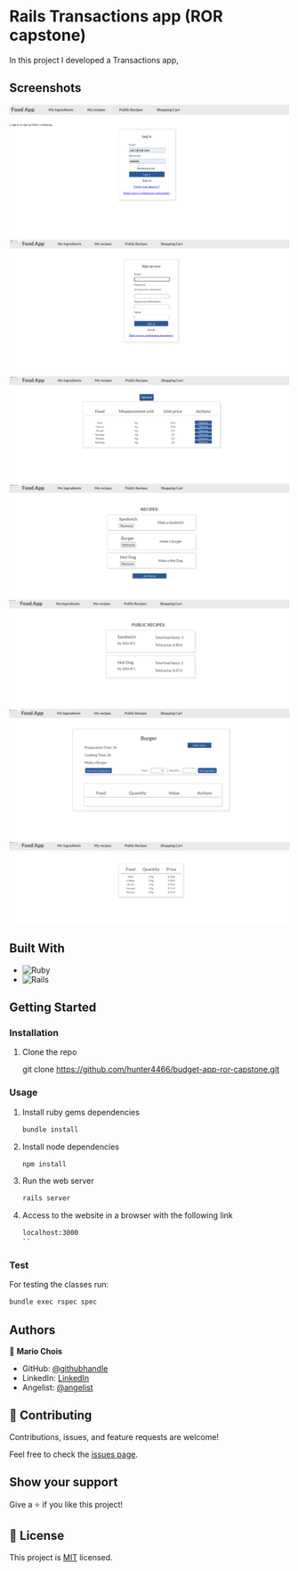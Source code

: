 # Rails Transactions app (ROR capstone)

In this project I developed a Transactions app, 

## Screenshots

![image](./app/assets/images/Screenshots/Capture.png)
![image](./app/assets/images/Screenshots/Capture2.png)
![image](./app/assets/images/Screenshots/Capture3.png)
![image](./app/assets/images/Screenshots/Capture4.png)
![image](./app/assets/images/Screenshots/Capture5.png)
![image](./app/assets/images/Screenshots/Capture6.png)
![image](./app/assets/images/Screenshots/Capture7.png)

## Built With

- ![Ruby](https://img.shields.io/badge/Ruby-20232A?style=for-the-badge&logo=ruby&logoColor=61DAFB)
- ![Rails](https://img.shields.io/badge/rails-%23CC0000.svg?style=for-the-badge&logo=ruby-on-rails&logoColor=white)

## Getting Started

### Installation

1. Clone the repo

   git clone https://github.com/hunter4466/budget-app-ror-capstone.git
  

### Usage

1. Install ruby gems dependencies

   ```sh
   bundle install
   ```

2. Install node dependencies

   ```sh
   npm install
   ```

3. Run the web server

   ```sh
   rails server
   ```

4. Access to the website in a browser with the following link

   ```sh
   localhost:3000
   ``
### Test

For testing the classes run:

   ```sh
   bundle exec rspec spec
   ```

## Authors

👤 **Mario Chois**

- GitHub: [@githubhandle](https://github.com/hunter4466/)
- LinkedIn: [LinkedIn](https://www.linkedin.com/in/mario-chois-5a13b6b6/)
- Angelist: [@angelist](https://angel.co/u/mario-chois)

 
## 🤝 Contributing

Contributions, issues, and feature requests are welcome!

Feel free to check the [issues page](https://github.com/hunter4466/budget-app-ror-capstone/issues).

## Show your support

Give a ⭐️ if you like this project!

## 📝 License

This project is [MIT](https://github.com/hunter4466/budget-app-ror-capstone/blob/development/LICENSE) licensed.
